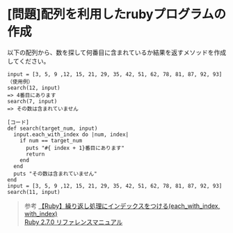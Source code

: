# [問題]配列を利用したrubyプログラムの作成  
以下の配列から、数を探して何番目に含まれているか結果を返すメソッドを作成してください。  

```
input = [3, 5, 9 ,12, 15, 21, 29, 35, 42, 51, 62, 78, 81, 87, 92, 93]
（使用例）
search(12, input)
=> 4番目にあります
search(7, input)
=> その数は含まれていません

[コード]
def search(target_num, input)
  input.each_with_index do |num, index|
    if num == target_num
      puts "#{ index + 1}番目にあります"
      return
    end
  end
  puts "その数は含まれていません"
end
input = [3, 5, 9 ,12, 15, 21, 29, 35, 42, 51, 62, 78, 81, 87, 92, 93]
search(11, input)
```


> 参考
[【Ruby】繰り返し処理にインデックスをつける(each_with_index, with_index)](https://qiita.com/tomokichi_ruby/items/46094a5fecbd46906f93)  
[Ruby 2.7.0 リファレンスマニュアル ](https://docs.ruby-lang.org/ja/latest/method/Enumerable/i/each_with_index.html)  

